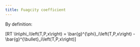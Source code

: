 ```yaml
---
title: Fuagcity coefficient
---
```


By definition:

\[RT \ln\phi_i\left(T,P,x\right) = \bar{g}^{\phi}_i\left(T,P,x\right) - \bar{g}^{\bullet}_i\left(T,P,x\right)\]